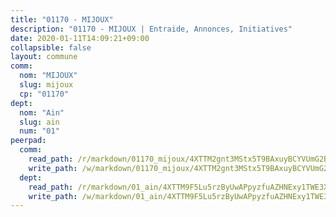 ```yaml
---
title: "01170 - MIJOUX"
description: "01170 - MIJOUX | Entraide, Annonces, Initiatives"
date: 2020-01-11T14:09:21+09:00
collapsible: false
layout: commune
comm:
  nom: "MIJOUX"
  slug: mijoux
  cp: "01170"
dept:
  nom: "Ain"
  slug: ain
  num: "01"
peerpad:
  comm:
    read_path: /r/markdown/01170_mijoux/4XTTM2gnt3MStx5T9BAxuyBCYVUmG2B4susgkHbNS5hkKx6Qt
    write_path: /w/markdown/01170_mijoux/4XTTM2gnt3MStx5T9BAxuyBCYVUmG2B4susgkHbNS5hkKx6Qt-K3TgUWSXRJUcrmC3gpH1wghUCWDJJfNoSMkEAs1KaS3tGS6wjiQ2Tzcvsb4aruAy3paY2quBwCzwsjBhQwNnn8fkBf7zndYTjqbNwrD2rPdLC2hJMWQDkieXqjwqLjqZTZJ2VCYL
  dept:
    read_path: /r/markdown/01_ain/4XTTM9F5Lu5rzByUwAPpyzfuAZHNExy1TWE3X3wiTrPFfiAJr
    write_path: /w/markdown/01_ain/4XTTM9F5Lu5rzByUwAPpyzfuAZHNExy1TWE3X3wiTrPFfiAJr-K3TgUnxzeFoJA4CB58vXNvKXURJneTNZHUsypAQGicGiZu7AS2sPbjspGpj7s3MmMv58YhkLaSUMQMHaiKAfoMv6wF36Urxbqqh8MmnXpnKkbVhnAishABEkMRAiyAt8GGJ1Jer2
---
```


